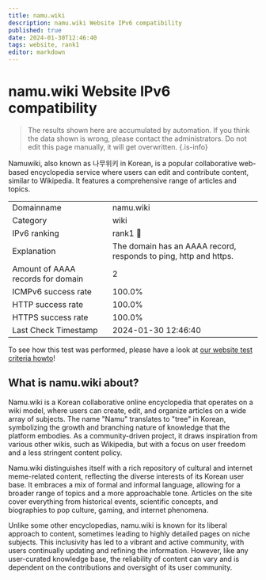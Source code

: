 ```yaml
---
title: namu.wiki
description: namu.wiki Website IPv6 compatibility
published: true
date: 2024-01-30T12:46:40
tags: website, rank1
editor: markdown
---
```


# namu.wiki Website IPv6 compatibility

> The results shown here are accumulated by automation. If you think the data shown is wrong, please contact the administrators. 
> Do not edit this page manually, it will get overwritten.
{.is-info}

Namuwiki, also known as 나무위키 in Korean, is a popular collaborative web-based encyclopedia service where users can edit and contribute content, similar to Wikipedia. It features a comprehensive range of articles and topics.


|   |   |
| - | - |
| Domainname | namu.wiki
| Category | wiki |
| IPv6 ranking | rank1 :1st_place_medal: |
| Explanation | The domain has an AAAA record, responds to ping, http and https. |
| Amount of AAAA records for domain | 2 |
| ICMPv6 success rate | 100.0%|
| HTTP success rate | 100.0% |
| HTTPS success rate | 100.0% |
| Last Check Timestamp | 2024-01-30 12:46:40 |

To see how this test was performed, please have a look at [our website test criteria howto](/howto/testcriteria/website)!


## What is namu.wiki about?
Namu.wiki is a Korean collaborative online encyclopedia that operates on a wiki model, where users can create, edit, and organize articles on a wide array of subjects. The name "Namu" translates to "tree" in Korean, symbolizing the growth and branching nature of knowledge that the platform embodies. As a community-driven project, it draws inspiration from various other wikis, such as Wikipedia, but with a focus on user freedom and a less stringent content policy.

Namu.wiki distinguishes itself with a rich repository of cultural and internet meme-related content, reflecting the diverse interests of its Korean user base. It embraces a mix of formal and informal language, allowing for a broader range of topics and a more approachable tone. Articles on the site cover everything from historical events, scientific concepts, and biographies to pop culture, gaming, and internet phenomena.

Unlike some other encyclopedias, namu.wiki is known for its liberal approach to content, sometimes leading to highly detailed pages on niche subjects. This inclusivity has led to a vibrant and active community, with users continually updating and refining the information. However, like any user-curated knowledge base, the reliability of content can vary and is dependent on the contributions and oversight of its user community.
